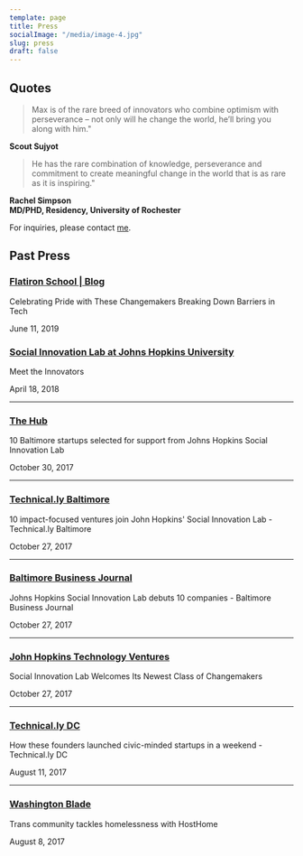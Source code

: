```yaml
---
template: page
title: Press
socialImage: "/media/image-4.jpg"
slug: press
draft: false
---
```

<div>
<h2 class="header">Quotes</h2>
   <blockquote>Max is of the rare breed of innovators who combine optimism with perseverance – not only will he change the world, he’ll bring you along with him."</blockquote>
   <div class="right"><strong>Scout Sujyot</strong></div>
    <blockquote>He has the rare combination of knowledge, perseverance and commitment to create meaningful change in the world that is as rare as it is inspiring."</blockquote>
   <div class="right"><strong>Rachel Simpson<br /></strong><strong>MD/PHD, Residency, </strong><strong>University of Rochester</strong></div>
<div>

<p>For inquiries, please contact <a href="mailto:max@maxgrok.com">me</a>.</p>

<h2 class="header">Past Press</h2>

<!-- Flatiron School Blog Post For Pride -->
<a href="http://bit.ly/2WCSxs1">
    <h3 class ="presstitle">Flatiron School | Blog</h3></a>

<div class = "grid-x">
    <p class = "cell large-15 small-15">Celebrating Pride with  These Changemakers Breaking Down Barriers in Tech</p>
    <p class = "date cell large-5 small-5">June 11, 2019</p>
</div>
<!-- SIL Medium Article -->
<a href = "https://bit.ly/2HJIF9W">
    <h3 class = "presstitle">Social Innovation Lab at Johns Hopkins University</h3>
</a>
<div class = "grid-x">
    <p class = "cell large-15 small-15">Meet the Innovators</p>
    <p class = "date cell large-5 small-5">April 18, 2018</p>
</div>
<hr>
<!-- The Hub -->
<a href = "http://bit.ly/2iO0tIO">
    <h3 class = "presstitle">The Hub</h3>
</a>
<div class = "grid-x">
    <p class = "cell large-15 small-15">10 Baltimore startups selected for support from Johns Hopkins Social Innovation Lab</p>
    <p class = "date cell large-5 small-5">October 30, 2017</p>
</div>
<hr>
<!-- Technical.ly Baltimore -->
<a href = "http://bit.ly/2ySxCcH">
    <h3 class = "presstitle">Technical.ly Baltimore</h3>
</a>
<div class = "grid-x">
    <p class = "cell large-15 small-15">10 impact-focused ventures join John Hopkins' Social Innovation Lab - Technical.ly Baltimore</p>
    <p class = "date cell large-5 small-5">October 27, 2017</p>
</div>
<hr>
<!-- Baltimore Business Journal -->
<a href = "http://bit.ly/2AoUezv">
    <h3 class = "presstitle">Baltimore Business Journal</h3>
</a>
<div class = "grid-x">
    <p class = "cell large-15 small-15">Johns Hopkins Social Innovation Lab debuts 10 companies - Baltimore Business Journal</p>
    <p class = "date cell large-5 small-5">October 27, 2017</p>
</div>
<hr>
<!-- Hopkins Social Innovation Lab -->
<a href = "http://bit.ly/2A8nLfL">
    <h3 class = "presstitle">John Hopkins Technology Ventures</h3>
</a>
<div class = "grid-x">
    <p class = "cell large-15 small-15">Social Innovation Lab Welcomes Its Newest Class of Changemakers</p>
    <p class = "date cell large-5 small-5">October 27, 2017</p>
</div>
<hr>
<!-- Technical.ly DC -->
<a href = "http://bit.ly/2uxFTNU">
    <h3 class = "presstitle">Technical.ly DC</h3>
</a>
<div class = "grid-x">
    <p class = "cell large-15 small-15">How these founders launched civic-minded startups in a weekend - Technical.ly DC</p>
    <p class = "date cell large-5 small-5">August 11, 2017</p>
</div>
<hr>
<!-- Washington Blade -->
<a href = "http://bit.ly/2wIDwbI">
    <h3 class = "presstitle">Washington Blade</h3>
</a>
<div class = "grid-x">
    <p class = "cell large-15 small-15">Trans community tackles homelessness with HostHome</p>
    <p class = "date cell large-5 small-5">August 8, 2017</p>
</div>
</div>
